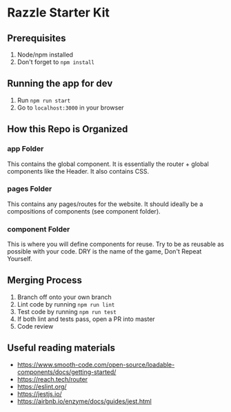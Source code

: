 # Razzle Starter Kit


## Prerequisites

1. Node/npm installed
2. Don't forget to `npm install`

## Running the app for dev

1. Run `npm run start`
2. Go to `localhost:3000` in your browser

## How this Repo is Organized

### app Folder

This contains the global component. It is essentially the router + global components like the Header. It also contains CSS.

### pages Folder

This contains any pages/routes for the website. It should ideally be a compositions of components (see component folder).

### component Folder

This is where you will define components for reuse. Try to be as reusable as possible with your code. DRY is the name of the game, Don't Repeat Yourself.

## Merging Process

1. Branch off onto your own branch
2. Lint code by running `npm run lint`
3. Test code by running `npm run test`
4. If both lint and tests pass, open a PR into master
5. Code review

## Useful reading materials

* https://www.smooth-code.com/open-source/loadable-components/docs/getting-started/
* https://reach.tech/router
* https://eslint.org/
* https://jestjs.io/
* https://airbnb.io/enzyme/docs/guides/jest.html
